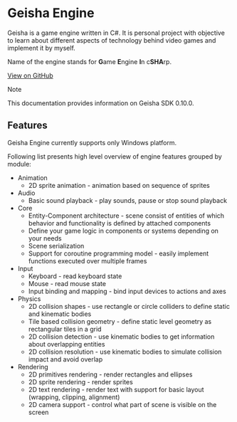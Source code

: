 # Geisha Engine
Geisha is a game engine written in C#. It is personal project with objective to learn about different aspects of technology behind video games and implement it by myself.

Name of the engine stands for **G**ame **E**ngine **I**n c**SHA**rp.

[View on GitHub](https://github.com/dawidkomorowski/geisha)

> [!NOTE]
> This documentation provides information on Geisha SDK 0.10.0.

## Features
Geisha Engine currently supports only Windows platform.

Following list presents high level overview of engine features grouped by module:
- Animation
    - 2D sprite animation - animation based on sequence of sprites
- Audio
    - Basic sound playback - play sounds, pause or stop sound playback
- Core
    - Entity-Component architecture - scene consist of entities of which behavior and functionality is defined by attached components
    - Define your game logic in components or systems depending on your needs
    - Scene serialization
    - Support for coroutine programming model - easily implement functions executed over multiple frames
- Input
    - Keyboard - read keyboard state
    - Mouse - read mouse state
    - Input binding and mapping - bind input devices to actions and axes
- Physics
    - 2D collision shapes - use rectangle or circle colliders to define static and kinematic bodies
    - Tile based collision geometry - define static level geometry as rectangular tiles in a grid
    - 2D collision detection - use kinematic bodies to get information about overlapping entities
    - 2D collision resolution - use kinematic bodies to simulate collision impact and avoid overlap
- Rendering
    - 2D primitives rendering - render rectangles and ellipses
    - 2D sprite rendering - render sprites
    - 2D text rendering - render text with support for basic layout (wrapping, clipping, alignment)
    - 2D camera support - control what part of scene is visible on the screen

